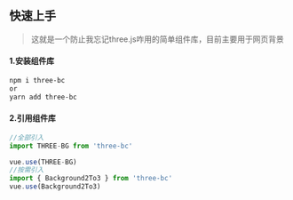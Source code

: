 ## 快速上手
> 这就是一个防止我忘记three.js咋用的简单组件库，目前主要用于网页背景
#### 1.安装组件库

```bash
npm i three-bc
or
yarn add three-bc
```

#### 2.引用组件库

```javascript
//全部引入
import THREE-BG from 'three-bc'

vue.use(THREE-BG)
//按需引入
import { Background2To3 } from 'three-bc'
vue.use(Background2To3)
```